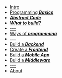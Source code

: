 <!-- docs/_sidebar.md -->

* [Intro](README.md)
* [Programming ***Basics***](BASICS.md)
* [***Abstract Code***](ABSTRACT-CODE.md)
* [***What to build?***](DOCUMENTATION.md)
* [---]()
* [Ways of ***programming***](BEYOND-CODE.md)
* [---]()
* [Build a ***Backend***](DOCUMENTATION.md)
* [Create a ***Frontend***](DOCUMENTATION.md)
* [Build a ***Mobile App***](DOCUMENTATION.md)
* [Build a ***Middleware***](DOCUMENTATION.md)
* [---]()
* [About](ABOUT.md)
